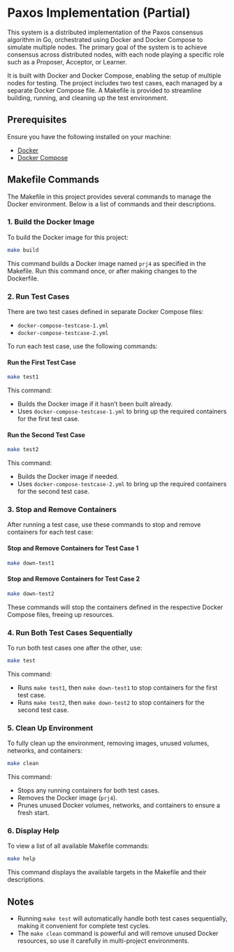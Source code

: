 # Paxos Implementation (Partial)
 
This system is a distributed implementation of the Paxos consensus algorithm in Go, orchestrated using Docker and Docker Compose to simulate multiple nodes. The primary goal of the system is to achieve consensus across distributed nodes, with each node playing a specific role such as a Proposer, Acceptor, or Learner.

It is built with Docker and Docker Compose, enabling the setup of multiple nodes for testing. The project includes two test cases, each managed by a separate Docker Compose file. A Makefile is provided to streamline building, running, and cleaning up the test environment.

## Prerequisites

Ensure you have the following installed on your machine:
- [Docker](https://docs.docker.com/get-docker/)
- [Docker Compose](https://docs.docker.com/compose/install/)

## Makefile Commands

The Makefile in this project provides several commands to manage the Docker environment. Below is a list of commands and their descriptions.

### 1. Build the Docker Image

To build the Docker image for this project:

```bash
make build
```

This command builds a Docker image named `prj4` as specified in the Makefile. Run this command once, or after making changes to the Dockerfile.

### 2. Run Test Cases

There are two test cases defined in separate Docker Compose files:
- `docker-compose-testcase-1.yml`
- `docker-compose-testcase-2.yml`

To run each test case, use the following commands:

#### Run the First Test Case

```bash
make test1
```

This command:
- Builds the Docker image if it hasn’t been built already.
- Uses `docker-compose-testcase-1.yml` to bring up the required containers for the first test case.

#### Run the Second Test Case

```bash
make test2
```

This command:
- Builds the Docker image if needed.
- Uses `docker-compose-testcase-2.yml` to bring up the required containers for the second test case.

### 3. Stop and Remove Containers

After running a test case, use these commands to stop and remove containers for each test case:

#### Stop and Remove Containers for Test Case 1

```bash
make down-test1
```

#### Stop and Remove Containers for Test Case 2

```bash
make down-test2
```

These commands will stop the containers defined in the respective Docker Compose files, freeing up resources.

### 4. Run Both Test Cases Sequentially

To run both test cases one after the other, use:

```bash
make test
```

This command:
- Runs `make test1`, then `make down-test1` to stop containers for the first test case.
- Runs `make test2`, then `make down-test2` to stop containers for the second test case.
  
### 5. Clean Up Environment

To fully clean up the environment, removing images, unused volumes, networks, and containers:

```bash
make clean
```

This command:
- Stops any running containers for both test cases.
- Removes the Docker image (`prj4`).
- Prunes unused Docker volumes, networks, and containers to ensure a fresh start.

### 6. Display Help

To view a list of all available Makefile commands:

```bash
make help
```

This command displays the available targets in the Makefile and their descriptions.

## Notes

- Running `make test` will automatically handle both test cases sequentially, making it convenient for complete test cycles.
- The `make clean` command is powerful and will remove unused Docker resources, so use it carefully in multi-project environments.